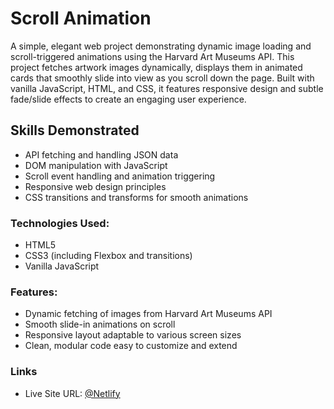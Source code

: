 # Scroll Animation

A simple, elegant web project demonstrating dynamic image loading and scroll-triggered animations using the Harvard Art Museums API. This project fetches artwork images dynamically, displays them in animated cards that smoothly slide into view as you scroll down the page. Built with vanilla JavaScript, HTML, and CSS, it features responsive design and subtle fade/slide effects to create an engaging user experience.

## Skills Demonstrated
- API fetching and handling JSON data
- DOM manipulation with JavaScript
- Scroll event handling and animation triggering
- Responsive web design principles
- CSS transitions and transforms for smooth animations

### Technologies Used:
- HTML5
- CSS3 (including Flexbox and transitions)
- Vanilla JavaScript

### Features:
- Dynamic fetching of images from Harvard Art Museums API
- Smooth slide-in animations on scroll
- Responsive layout adaptable to various screen sizes
- Clean, modular code easy to customize and extend

### Links
- Live Site URL: [@Netlify](https://scroll-animation-images.netlify.app/)
